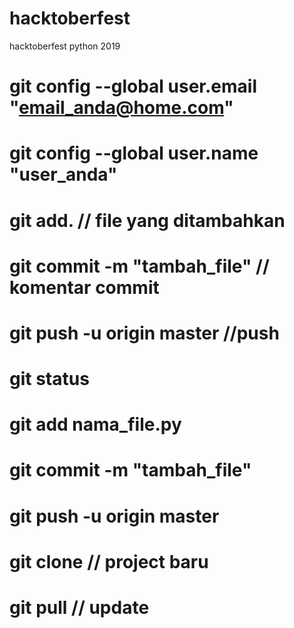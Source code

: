 # hacktoberfest
hacktoberfest python 2019

# git config --global user.email "email_anda@home.com"
# git config --global user.name "user_anda"
# git add. // file yang ditambahkan
# git commit -m "tambah_file" // komentar commit
# git push -u origin master //push

# git status
# git add nama_file.py
# git commit -m "tambah_file"
# git push -u origin master

# git clone // project baru
# git pull // update
